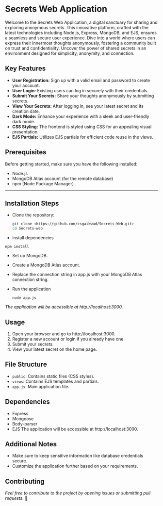 # Secrets Web Application

Welcome to the Secrets Web Application, a digital sanctuary for sharing and exploring anonymous secrets. This innovative platform, crafted with the latest technologies including Node.js, Express, MongoDB, and EJS, ensures a seamless and secure user experience. Dive into a world where users can express their innermost thoughts anonymously, fostering a community built on trust and confidentiality. Uncover the power of shared secrets in an environment designed for simplicity, anonymity, and connection.

## Key Features

- **User Registration:** Sign up with a valid email and password to create your account.
- **User Login:** Existing users can log in securely with their credentials.
- **Submit Your Secrets:** Share your thoughts anonymously by submitting secrets.
- **View Your Secrets:** After logging in, see your latest secret and its creation date.
- **Dark Mode:** Enhance your experience with a sleek and user-friendly dark mode.
- **CSS Styling:** The frontend is styled using CSS for an appealing visual presentation.
- **EJS Partials:** Utilizes EJS partials for efficient code reuse in the views.

## Prerequisites

Before getting started, make sure you have the following installed:

- Node.js
- MongoDB Atlas account (for the remote database)
- npm (Node Package Manager)

---

## Installation Steps

- Clone the repository:

   ```bash
   git clone <https://github.com/csgaikwad/Secrets-Web.git>
   cd Secrets-web

- Install dependencies

```
npm install
```

- Set up MongoDB:
 - Create a MongoDB Atlas account.
 - Replace the connection string in app.js with your MongoDB Atlas connection string.

- Run the application
   ```
   node app.js
   ```

*The application will be accessible at http://localhost:3000.*

## Usage
1. Open your browser and go to http://localhost:3000.
2. Register a new account or login if you already have one.
3. Submit your secrets.
4. View your latest secret on the home page.

## File Structure
- `public`: Contains static files (CSS styles).
- `views`: Contains EJS templates and partials.
- `app.js`: Main application file.

## Dependencies
- Express
- Mongoose
- Body-parser
- EJS
The application will be accessible at http://localhost:3000.

## Additional Notes
- Make sure to keep sensitive information like database credentials secure.
- Customize the application further based on your requirements.

## Contributing
*Feel free to contribute to the project by opening issues or submitting pull requests.*
🚀
